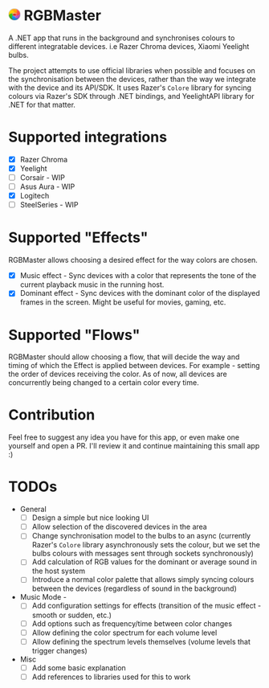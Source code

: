 # <img width="24px" src="./Logo/256.png" alt="RGBMaster"></img> RGBMaster 

A .NET app that runs in the background and synchronises colours to different integratable devices. i.e Razer Chroma devices, Xiaomi Yeelight bulbs.

The project attempts to use official libraries when possible and focuses on the synchronisation between the devices, rather than the way we integrate with the device and its API/SDK. It uses Razer's `Colore` library for syncing colours via Razer's SDK through .NET bindings, and YeelightAPI library for .NET for that matter.

# Supported integrations
- [x] Razer Chroma
- [x] Yeelight
- [ ] Corsair - WIP
- [ ] Asus Aura - WIP
- [x] Logitech
- [ ] SteelSeries - WIP

# Supported "Effects"
RGBMaster allows choosing a desired effect for the way colors are chosen.
- [x] Music effect - Sync devices with a color that represents the tone of the current playback music in the running host.
- [x] Dominant effect - Sync devices with the dominant color of the displayed frames in the screen. Might be useful for movies, gaming, etc.

# Supported "Flows"
RGBMaster should allow choosing a flow, that will decide the way and timing of which the Effect is applied between devices.
For example - setting the order of devices receiving the color.
As of now, all devices are concurrently being changed to a certain color every time.

# Contribution
Feel free to suggest any idea you have for this app, or even make one yourself and open a PR. I'll review it and continue maintaining this small app :)

# TODOs
- General
  - [ ] Design a simple but nice looking UI
  - [ ] Allow selection of the discovered devices in the area
  - [ ] Change synchronisation model to the bulbs to an async (currently Razer's `Colore` library asynchronously sets the colour, but we set the bulbs colours with messages sent through sockets synchronously)
  - [ ] Add calculation of RGB values for the dominant or average sound in the host system
  - [ ] Introduce a normal color palette that allows simply syncing colours between the devices (regardless of sound in the background)
- Music Mode -
  - [ ] Add configuration settings for effects (transition of the music effect - smooth or sudden, etc.)
  - [ ] Add options such as frequency/time between color changes
  - [ ] Allow defining the color spectrum for each volume level
  - [ ] Allow defining the spectrum levels themselves (volume levels that trigger changes)
- Misc
  - [ ] Add some basic explanation
  - [ ] Add references to libraries used for this to work
